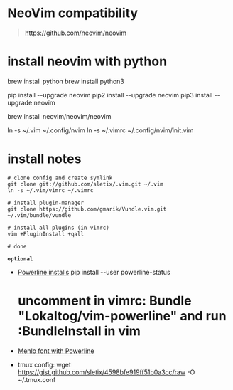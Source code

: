 # NeoVim compatibility
> https://github.com/neovim/neovim

   # install neovim with python  
   
   brew install python
   brew install python3
   
   pip  install --upgrade neovim
   pip2  install --upgrade neovim
   pip3  install --upgrade neovim
   
   brew install neovim/neovim/neovim
   
   ln -s ~/.vim ~/.config/nvim
   ln -s ~/.vimrc ~/.config/nvim/init.vim

# install notes

    # clone config and create symlink
    git clone git://github.com/sletix/.vim.git ~/.vim
    ln -s ~/.vim/vimrc ~/.vimrc

    # install plugin-manager
    git clone https://github.com/gmarik/Vundle.vim.git ~/.vim/bundle/vundle

    # install all plugins (in vimrc)
    vim +PluginInstall +qall

    # done


**`optional`**

* [Powerline installs](https://powerline.readthedocs.org/en/latest/installation.html#installation-on-various-platforms)
    pip install --user powerline-status

    # uncomment in vimrc: Bundle "Lokaltog/vim-powerline" and run :BundleInstall in vim

* [Menlo font with Powerline](https://gist.github.com/1595572)


* tmux config: wget https://gist.github.com/sletix/4598bfe919ff51b0a3cc/raw -O ~/.tmux.conf
